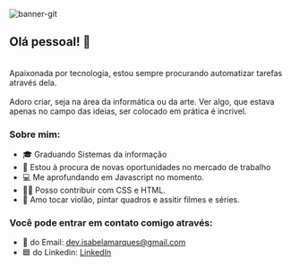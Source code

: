 
![banner-git](https://user-images.githubusercontent.com/61291155/89348466-facc3180-d682-11ea-90f6-1d2a47649d11.png)

## Olá pessoal! 👋


<br> Apaixonada por tecnologia, estou sempre procurando automatizar tarefas através dela.</br>
<br> Adoro criar, seja na área da informática ou da arte. Ver algo, que estava apenas no campo das ideias, ser colocado em prática é incrivel.</br>

### Sobre mim: 
- 🎓 Graduando Sistemas da informação
- 💼 Estou à procura de novas oportunidades no mercado de trabalho
- 💻 Me aprofundando em Javascript no momento.
- 👩‍💻 Posso contribuir com CSS e HTML.
- 🎸 Amo tocar violão, pintar quadros e assitir filmes e séries.

### Você pode entrar em contato comigo através: 
- 📧 do Email: dev.isabelamarques@gmail.com
- 🟦 do Linkedin: [LinkedIn](https://www.linkedin.com/in/isabela-marques-dias/) <br>

